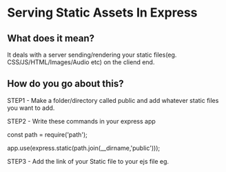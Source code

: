 <h1> Serving Static Assets In Express </h1>
<h2> What does it mean? </h2>
<p> It deals with a server sending/rendering your static files(eg. CSS/JS/HTML/Images/Audio etc) on the cliend end. </p>
<h2> How do you go about this?</h2>
<p>STEP1 - Make a folder/directory called public and add whatever static files you want to add.</p>
<p>STEP2 - Write these commands in your express app</p>
<p> const path = require('path');</p>
<p> app.use(express.static(path.join(__dirname,'public')));  </p>
<p>STEP3 - Add the link of your Static file to your ejs file eg.<link rel="stylesheet" href="/app.css"> </p>
 
